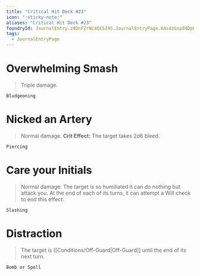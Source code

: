```yaml
---
title: "Critical Hit Deck #23"
icon: ":sticky-note:"
aliases: "Critical Hit Deck #23"
foundryId: JournalEntry.z4DnFZrNC4EC5Z4S.JournalEntryPage.KAsdzGsp84DphbcZ
tags:
  - JournalEntryPage
---
```

# Overwhelming Smash

> Triple damage.

`Bludgeoning`

# Nicked an Artery

> Normal damage. **Crit Effect:** The target takes 2d6 bleed.

`Piercing`

# Care your Initials

> Normal damage. The target is so humiliated it can do nothing but attack you. At the end of each of its turns, it can attempt a Will check to end this effect.

`Slashing`

# Distraction

> The target is [[Conditions/Off-Guard|Off-Guard]] until the end of its next turn.

`Bomb or Spell`